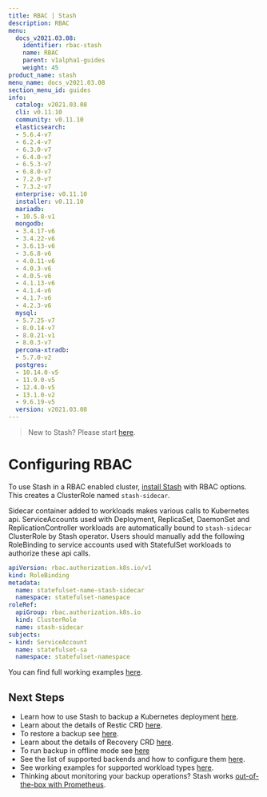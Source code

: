 ```yaml
---
title: RBAC | Stash
description: RBAC
menu:
  docs_v2021.03.08:
    identifier: rbac-stash
    name: RBAC
    parent: v1alpha1-guides
    weight: 45
product_name: stash
menu_name: docs_v2021.03.08
section_menu_id: guides
info:
  catalog: v2021.03.08
  cli: v0.11.10
  community: v0.11.10
  elasticsearch:
  - 5.6.4-v7
  - 6.2.4-v7
  - 6.3.0-v7
  - 6.4.0-v7
  - 6.5.3-v7
  - 6.8.0-v7
  - 7.2.0-v7
  - 7.3.2-v7
  enterprise: v0.11.10
  installer: v0.11.10
  mariadb:
  - 10.5.8-v1
  mongodb:
  - 3.4.17-v6
  - 3.4.22-v6
  - 3.6.13-v6
  - 3.6.8-v6
  - 4.0.11-v6
  - 4.0.3-v6
  - 4.0.5-v6
  - 4.1.13-v6
  - 4.1.4-v6
  - 4.1.7-v6
  - 4.2.3-v6
  mysql:
  - 5.7.25-v7
  - 8.0.14-v7
  - 8.0.21-v1
  - 8.0.3-v7
  percona-xtradb:
  - 5.7.0-v2
  postgres:
  - 10.14.0-v5
  - 11.9.0-v5
  - 12.4.0-v5
  - 13.1.0-v2
  - 9.6.19-v5
  version: v2021.03.08
---
```


> New to Stash? Please start [here](/docs/v2021.03.08/concepts/README).

# Configuring RBAC

To use Stash in a RBAC enabled cluster, [install Stash](/docs/v2021.03.08/setup/README) with RBAC options. This creates a ClusterRole named `stash-sidecar`.

Sidecar container added to workloads makes various calls to Kubernetes api. ServiceAccounts used with Deployment, ReplicaSet, DaemonSet and ReplicationController workloads are automatically bound to `stash-sidecar` ClusterRole by Stash operator. Users should manually add the following RoleBinding to service accounts used with StatefulSet workloads to authorize these api calls.

```yaml
apiVersion: rbac.authorization.k8s.io/v1
kind: RoleBinding
metadata:
  name: statefulset-name-stash-sidecar
  namespace: statefulset-namespace
roleRef:
  apiGroup: rbac.authorization.k8s.io
  kind: ClusterRole
  name: stash-sidecar
subjects:
- kind: ServiceAccount
  name: statefulset-sa
  namespace: statefulset-namespace
```

You can find full working examples [here](/docs/v2021.03.08/guides/v1alpha1/workloads).

## Next Steps

- Learn how to use Stash to backup a Kubernetes deployment [here](/docs/v2021.03.08/guides/v1alpha1/backup).
- Learn about the details of Restic CRD [here](/docs/v2021.03.08/concepts/crds/v1alpha1/restic).
- To restore a backup see [here](/docs/v2021.03.08/guides/v1alpha1/restore).
- Learn about the details of Recovery CRD [here](/docs/v2021.03.08/concepts/crds/v1alpha1/recovery).
- To run backup in offline mode see [here](/docs/v2021.03.08/guides/v1alpha1/offline_backup)
- See the list of supported backends and how to configure them [here](/docs/v2021.03.08/guides/v1alpha1/backends/overview).
- See working examples for supported workload types [here](/docs/v2021.03.08/guides/v1alpha1/workloads).
- Thinking about monitoring your backup operations? Stash works [out-of-the-box with Prometheus](/docs/v2021.03.08/guides/v1alpha1/monitoring/overview).
